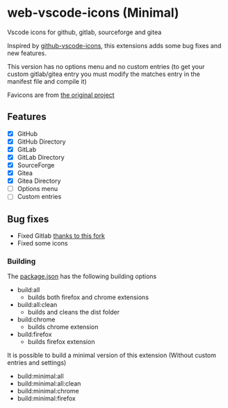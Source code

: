 # web-vscode-icons (Minimal)
Vscode icons for github, gitlab, sourceforge and gitea

Inspired by [github-vscode-icons](github-vscode-icons), this extensions adds some bug fixes and new features.

This version has no options menu and no custom entries (to get your custom gitlab/gitea entry you must modify the matches entry in the manifest file and compile it)

Favicons are from [the original project](https://github.com/dderevjanik/github-vscode-icons)

## Features

- [x] GitHub
- [x] GitHub Directory
- [x] GitLab
- [x] GitLab Directory
- [x] SourceForge
- [x] Gitea
- [x] Gitea Directory
- [ ] Options menu
- [ ] Custom entries

## Bug fixes
- Fixed Gitlab [thanks to this fork](https://github.com/jefersonla/github-vscode-icons)
- Fixed some icons

### Building
The [package.json](package.json) has the following building options

- build:all
    - builds both firefox and chrome extensions
- build:all:clean
    - builds and cleans the dist folder
- build:chrome
    - builds chrome extension
- build:firefox
    - builds firefox extension

It is possible to build a minimal version of this extension (Without custom entries and settings)

- build:minimal:all
- build:minimal:all:clean
- build:minimal:chrome
- build:minimal:firefox
